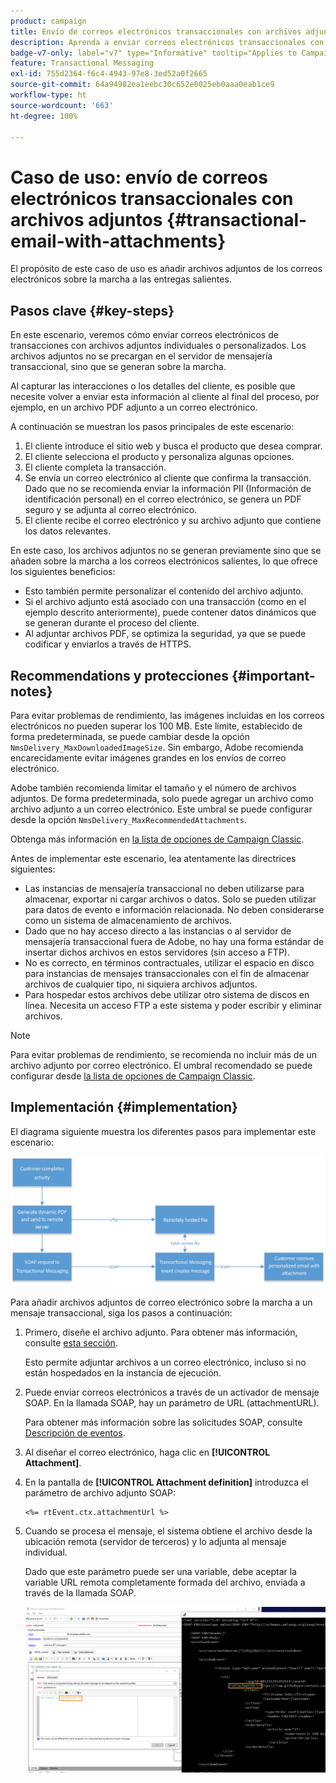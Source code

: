 ```yaml
---
product: campaign
title: Envío de correos electrónicos transaccionales con archivos adjuntos
description: Aprenda a enviar correos electrónicos transaccionales con archivos adjuntos individuales o personalizados mediante Adobe Campaign
badge-v7-only: label="v7" type="Informative" tooltip="Applies to Campaign Classic v7 only"
feature: Transactional Messaging
exl-id: 755d2364-f6c4-4943-97e8-3ed52a0f2665
source-git-commit: 64a94982ea1eebc30c652e0025eb0aaa0eab1ce9
workflow-type: ht
source-wordcount: '663'
ht-degree: 100%

---
```


# Caso de uso: envío de correos electrónicos transaccionales con archivos adjuntos {#transactional-email-with-attachments}



El propósito de este caso de uso es añadir archivos adjuntos de los correos electrónicos sobre la marcha a las entregas salientes.

## Pasos clave {#key-steps}

En este escenario, veremos cómo enviar correos electrónicos de transacciones con archivos adjuntos individuales o personalizados. Los archivos adjuntos no se precargan en el servidor de mensajería transaccional, sino que se generan sobre la marcha.

Al capturar las interacciones o los detalles del cliente, es posible que necesite volver a enviar esta información al cliente al final del proceso, por ejemplo, en un archivo PDF adjunto a un correo electrónico.

A continuación se muestran los pasos principales de este escenario:

1. El cliente introduce el sitio web y busca el producto que desea comprar.
1. El cliente selecciona el producto y personaliza algunas opciones.
1. El cliente completa la transacción.
1. Se envía un correo electrónico al cliente que confirma la transacción. Dado que no se recomienda enviar la información PII (Información de identificación personal) en el correo electrónico, se genera un PDF seguro y se adjunta al correo electrónico.
1. El cliente recibe el correo electrónico y su archivo adjunto que contiene los datos relevantes.

En este caso, los archivos adjuntos no se generan previamente sino que se añaden sobre la marcha a los correos electrónicos salientes, lo que ofrece los siguientes beneficios:

* Esto también permite personalizar el contenido del archivo adjunto.
* Si el archivo adjunto está asociado con una transacción (como en el ejemplo descrito anteriormente), puede contener datos dinámicos que se generan durante el proceso del cliente.
* Al adjuntar archivos PDF, se optimiza la seguridad, ya que se puede codificar y enviarlos a través de HTTPS.

## Recommendations y protecciones {#important-notes}

Para evitar problemas de rendimiento, las imágenes incluidas en los correos electrónicos no pueden superar los 100 MB. Este límite, establecido de forma predeterminada, se puede cambiar desde la opción `NmsDelivery_MaxDownloadedImageSize`. Sin embargo, Adobe recomienda encarecidamente evitar imágenes grandes en los envíos de correo electrónico.

Adobe también recomienda limitar el tamaño y el número de archivos adjuntos. De forma predeterminada, solo puede agregar un archivo como archivo adjunto a un correo electrónico. Este umbral se puede configurar desde la opción `NmsDelivery_MaxRecommendedAttachments`.

Obtenga más información en [la lista de opciones de Campaign Classic](../../installation/using/configuring-campaign-options.md#delivery).

Antes de implementar este escenario, lea atentamente las directrices siguientes:

* Las instancias de mensajería transaccional no deben utilizarse para almacenar, exportar ni cargar archivos o datos. Solo se pueden utilizar para datos de evento e información relacionada. No deben considerarse como un sistema de almacenamiento de archivos.
* Dado que no hay acceso directo a las instancias o al servidor de mensajería transaccional fuera de Adobe, no hay una forma estándar de insertar dichos archivos en estos servidores (sin acceso a FTP).
* No es correcto, en términos contractuales, utilizar el espacio en disco para instancias de mensajes transaccionales con el fin de almacenar archivos de cualquier tipo, ni siquiera archivos adjuntos.
* Para hospedar estos archivos debe utilizar otro sistema de discos en línea. Necesita un acceso FTP a este sistema y poder escribir y eliminar archivos.

>[!NOTE]
>
>Para evitar problemas de rendimiento, se recomienda no incluir más de un archivo adjunto por correo electrónico. El umbral recomendado se puede configurar desde [la lista de opciones de Campaign Classic](../../installation/using/configuring-campaign-options.md#delivery).

## Implementación {#implementation}

El diagrama siguiente muestra los diferentes pasos para implementar este escenario:

![](assets/message-center-uc1.png)

Para añadir archivos adjuntos de correo electrónico sobre la marcha a un mensaje transaccional, siga los pasos a continuación:

1. Primero, diseñe el archivo adjunto. Para obtener más información, consulte [esta sección](../../delivery/using/attaching-files.md#attach-a-personalized-file).

   Esto permite adjuntar archivos a un correo electrónico, incluso si no están hospedados en la instancia de ejecución.

1. Puede enviar correos electrónicos a través de un activador de mensaje SOAP. En la llamada SOAP, hay un parámetro de URL (attachmentURL).

   Para obtener más información sobre las solicitudes SOAP, consulte [Descripción de eventos](../../message-center/using/event-description.md).

1. Al diseñar el correo electrónico, haga clic en **[!UICONTROL Attachment]**.

1. En la pantalla de **[!UICONTROL Attachment definition]** introduzca el parámetro de archivo adjunto SOAP:

   ```
   <%= rtEvent.ctx.attachmentUrl %>
   ```

1. Cuando se procesa el mensaje, el sistema obtiene el archivo desde la ubicación remota (servidor de terceros) y lo adjunta al mensaje individual.

   Dado que este parámetro puede ser una variable, debe aceptar la variable URL remota completamente formada del archivo, enviada a través de la llamada SOAP.

   ![](assets/message-center-uc2.png)

